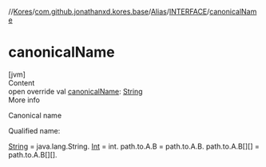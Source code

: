 //[Kores](../../../index.md)/[com.github.jonathanxd.kores.base](../../index.md)/[Alias](../index.md)/[INTERFACE](index.md)/[canonicalName](canonical-name.md)



# canonicalName  
[jvm]  
Content  
open override val [canonicalName](canonical-name.md): [String](https://kotlinlang.org/api/latest/jvm/stdlib/kotlin/-string/index.html)  
More info  


Canonical name



Qualified name:



[String](https://kotlinlang.org/api/latest/jvm/stdlib/kotlin/-string/index.html) = java.lang.String. [Int](https://kotlinlang.org/api/latest/jvm/stdlib/kotlin/-int/index.html) = int. path.to.A.B = path.to.A.B. path.to.A.B[][] = path.to.A.B[][].

  



